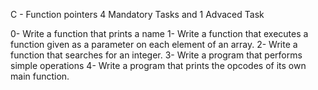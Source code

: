 C - Function pointers
4 Mandatory Tasks and 1 Advaced Task

0- Write a function that prints a name
1- Write a function that executes a function given as a parameter on each element of an array.
2- Write a function that searches for an integer.
3- Write a program that performs simple operations
4- Write a program that prints the opcodes of its own main function.
